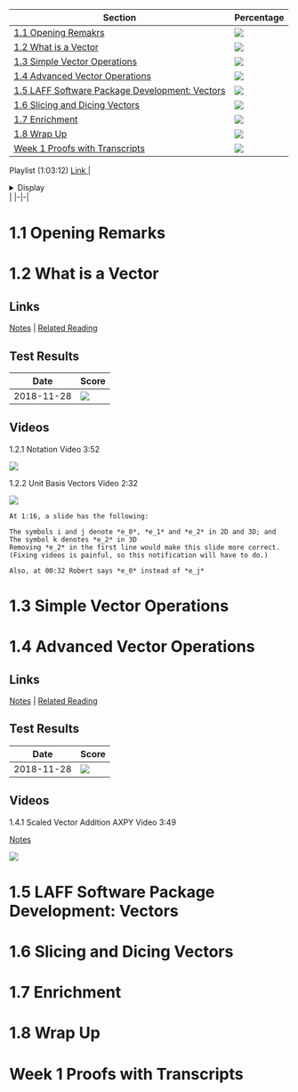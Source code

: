 | Section | Percentage |
|---------|------------|
| [1.1 Opening Remakrs](#11-opening-remarks) | ![](http://progressed.io/bar/100) |
| [1.2 What is a Vector](#12-what-is-a-vector) | ![](http://progressed.io/bar/100) |
| [1.3 Simple Vector Operations](#13-simple-vector-operations) | ![](http://progressed.io/bar/100) |
| [1.4 Advanced Vector Operations](#14-advanced-vector-operations) | ![](http://progressed.io/bar/100) |
| [1.5 LAFF Software Package Development: Vectors](#15-laff-software-package-development-vectors) | ![](http://progressed.io/bar/100) |
| [1.6 Slicing and Dicing Vectors](#16-slicing-and-dicing-vectors) | ![](http://progressed.io/bar/100) |
| [1.7 Enrichment](#17-enrichment) | ![](http://progressed.io/bar/100) |
| [1.8 Wrap Up](#18-wrap-up) | ![](http://progressed.io/bar/100) |
| [Week 1 Proofs with Transcripts](#week-1-proofs-with-transcripts) | ![](http://progressed.io/bar/0) |

Playlist (1:03:12)
[ Link ]() | <details><summary>Display</summary><iframe width="650px" height="450" src="https://www.youtube.com/embed/videoseries?list=PLSl48-6ESzFZomWVRa0FQpiSpzOQiKsO_" frameborder="0" allow="autoplay; encrypted-media" allowfullscreen></iframe> </details> |
|-|-|

# 1.1 Opening Remarks 

# 1.2 What is a Vector

## Links

[Notes](https://docs.google.com/document/d/1rI1bcz8gslAboEO_p2d-bpWJ308Vsf74MveE9afDYMw/edit#bookmark=id.8jikwd6cjuqc) | [Related Reading](http://www.cs.utexas.edu/users/flame/LAFF/Notes/Week1.pdf#page=6)

## Test Results 

| Date | Score |
|------|-------|
| 2018-11-28 | ![](http://progressed.io/bar/100) |

## Videos

1.2.1 Notation Video 3:52

[![](https://img.youtube.com/vi/6DKfyYDzwBE/0.jpg)](https://www.youtube.com/watch?v=6DKfyYDzwBE)

1.2.2 Unit Basis Vectors Video 2:32

[![](https://img.youtube.com/vi/-EuhmfIMkXs/0.jpg)](https://www.youtube.com/watch?v=-EuhmfIMkXs)

```
At 1:16, a slide has the following:

The symbols i and j denote *e_0*, *e_1* and *e_2* in 2D and 3D; and
The symbol k denotes *e_2* in 3D
Removing *e_2* in the first line would make this slide more correct.  (Fixing videos is painful, so this notification will have to do.)

Also, at 00:32 Robert says *e_0* instead of *e_j*
```

# 1.3 Simple Vector Operations

# 1.4 Advanced Vector Operations

## Links

[Notes](https://docs.google.com/document/d/1rI1bcz8gslAboEO_p2d-bpWJ308Vsf74MveE9afDYMw/edit#bookmark=id.ozlvm18o0ui1) | [Related Reading](http://www.cs.utexas.edu/users/flame/LAFF/Notes/Week1.pdf#page=13)

## Test Results

| Date | Score |
|------|-------|
| 2018-11-28 | ![](http://progressed.io/bar/100) |

## Videos

1.4.1 Scaled Vector Addition AXPY Video 3:49

[Notes](https://docs.google.com/document/d/1rI1bcz8gslAboEO_p2d-bpWJ308Vsf74MveE9afDYMw/edit#bookmark=id.bb5i9i6dlxgy)

[![](https://img.youtube.com/vi/PQ1Q85JGgZg/0.jpg)](https://www.youtube.com/watch?v=PQ1Q85JGgZg)

# 1.5 LAFF Software Package Development: Vectors

# 1.6 Slicing and Dicing Vectors

# 1.7 Enrichment

# 1.8 Wrap Up

# Week 1 Proofs with Transcripts
